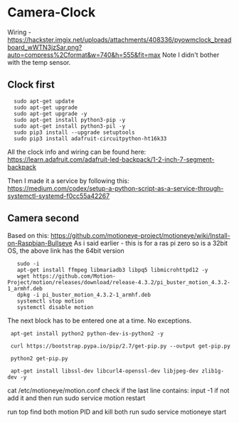# Camera-Clock

Wiring - https://hackster.imgix.net/uploads/attachments/408336/pyowmclock_breadboard_wWTN3jzSar.png?auto=compress%2Cformat&w=740&h=555&fit=max Note I didn't bother with the temp sensor.

## Clock first
```
  sudo apt-get update
  sudo apt-get upgrade
  sudo apt-get upgrade -y
  sudo apt-get install python3-pip -y
  sudo apt-get install python3-pil -y
  sudo pip3 install --upgrade setuptools
  sudo pip3 install adafruit-circuitpython-ht16k33
```

All the clock info and wiring can be found here: https://learn.adafruit.com/adafruit-led-backpack/1-2-inch-7-segment-backpack 

Then I made it a service by following this: https://medium.com/codex/setup-a-python-script-as-a-service-through-systemctl-systemd-f0cc55a42267

## Camera second

Based on this: https://github.com/motioneye-project/motioneye/wiki/Install-on-Raspbian-Bullseye
As i said earlier - this is for a ras pi zero so is a 32bit OS, the above link has the 64bit version

```
   sudo -i
   apt-get install ffmpeg libmariadb3 libpq5 libmicrohttpd12 -y
   wget https://github.com/Motion-Project/motion/releases/download/release-4.3.2/pi_buster_motion_4.3.2-1_armhf.deb 
   dpkg -i pi_buster_motion_4.3.2-1_armhf.deb 
   systemctl stop motion
   systemctl disable motion 
```
The next block has to be entered one at a time.  No exceptions.
```
 apt-get install python2 python-dev-is-python2 -y

 curl https://bootstrap.pypa.io/pip/2.7/get-pip.py --output get-pip.py

 python2 get-pip.py

 apt-get install libssl-dev libcurl4-openssl-dev libjpeg-dev zlib1g-dev -y
```

cat /etc/motioneye/motion.conf
check if the last line contains: input -1 if not add it and then run
sudo service motion restart

run top
find both motion PID and kill both
run sudo service motioneye start
